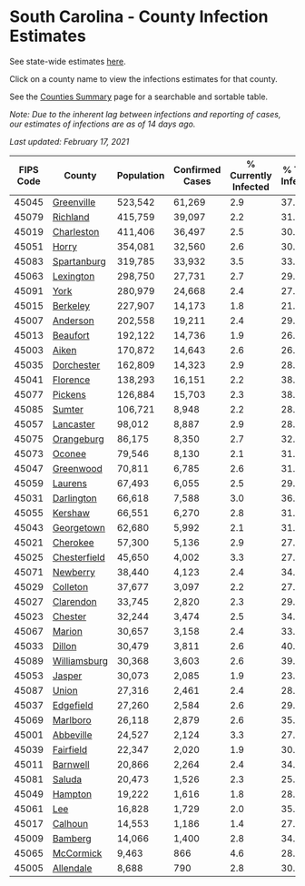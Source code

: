 # South Carolina - County Infection Estimates

See state-wide estimates [here](/infections/us-sc).

Click on a county name to view the infections estimates for that county.

See the [Counties Summary](/infections/summary-counties) page for a searchable and sortable table.

*Note: Due to the inherent lag between infections and reporting of cases, our estimates of infections are as of 14 days ago.*

*Last updated: February 17, 2021*

|   FIPS Code |                       County |   Population |   Confirmed Cases |   % Currently Infected |   % Total Infected |
|-------------|------------------------------|--------------|-------------------|------------------------|--------------------|
|       45045 |     [Greenville](greenville) |      523,542 |            61,269 |                    2.9 |               37.6 |
|       45079 |         [Richland](richland) |      415,759 |            39,097 |                    2.2 |               31.4 |
|       45019 |     [Charleston](charleston) |      411,406 |            36,497 |                    2.5 |               30.8 |
|       45051 |               [Horry](horry) |      354,081 |            32,560 |                    2.6 |               30.5 |
|       45083 |   [Spartanburg](spartanburg) |      319,785 |            33,932 |                    3.5 |               33.0 |
|       45063 |       [Lexington](lexington) |      298,750 |            27,731 |                    2.7 |               29.7 |
|       45091 |                 [York](york) |      280,979 |            24,668 |                    2.4 |               27.7 |
|       45015 |         [Berkeley](berkeley) |      227,907 |            14,173 |                    1.8 |               21.1 |
|       45007 |         [Anderson](anderson) |      202,558 |            19,211 |                    2.4 |               29.7 |
|       45013 |         [Beaufort](beaufort) |      192,122 |            14,736 |                    1.9 |               26.1 |
|       45003 |               [Aiken](aiken) |      170,872 |            14,643 |                    2.6 |               26.5 |
|       45035 |     [Dorchester](dorchester) |      162,809 |            14,323 |                    2.9 |               28.5 |
|       45041 |         [Florence](florence) |      138,293 |            16,151 |                    2.2 |               38.4 |
|       45077 |           [Pickens](pickens) |      126,884 |            15,703 |                    2.3 |               38.9 |
|       45085 |             [Sumter](sumter) |      106,721 |             8,948 |                    2.2 |               28.4 |
|       45057 |       [Lancaster](lancaster) |       98,012 |             8,887 |                    2.9 |               28.5 |
|       45075 |     [Orangeburg](orangeburg) |       86,175 |             8,350 |                    2.7 |               32.5 |
|       45073 |             [Oconee](oconee) |       79,546 |             8,130 |                    2.1 |               31.7 |
|       45047 |       [Greenwood](greenwood) |       70,811 |             6,785 |                    2.6 |               31.4 |
|       45059 |           [Laurens](laurens) |       67,493 |             6,055 |                    2.5 |               29.2 |
|       45031 |     [Darlington](darlington) |       66,618 |             7,588 |                    3.0 |               36.6 |
|       45055 |           [Kershaw](kershaw) |       66,551 |             6,270 |                    2.8 |               31.8 |
|       45043 |     [Georgetown](georgetown) |       62,680 |             5,992 |                    2.1 |               31.7 |
|       45021 |         [Cherokee](cherokee) |       57,300 |             5,136 |                    2.9 |               27.7 |
|       45025 | [Chesterfield](chesterfield) |       45,650 |             4,002 |                    3.3 |               27.9 |
|       45071 |         [Newberry](newberry) |       38,440 |             4,123 |                    2.4 |               34.8 |
|       45029 |         [Colleton](colleton) |       37,677 |             3,097 |                    2.2 |               27.3 |
|       45027 |       [Clarendon](clarendon) |       33,745 |             2,820 |                    2.3 |               29.1 |
|       45023 |           [Chester](chester) |       32,244 |             3,474 |                    2.5 |               34.8 |
|       45067 |             [Marion](marion) |       30,657 |             3,158 |                    2.4 |               33.3 |
|       45033 |             [Dillon](dillon) |       30,479 |             3,811 |                    2.6 |               40.1 |
|       45089 | [Williamsburg](williamsburg) |       30,368 |             3,603 |                    2.6 |               39.6 |
|       45053 |             [Jasper](jasper) |       30,073 |             2,085 |                    1.9 |               23.3 |
|       45087 |               [Union](union) |       27,316 |             2,461 |                    2.4 |               28.5 |
|       45037 |       [Edgefield](edgefield) |       27,260 |             2,584 |                    2.6 |               29.6 |
|       45069 |         [Marlboro](marlboro) |       26,118 |             2,879 |                    2.6 |               35.5 |
|       45001 |       [Abbeville](abbeville) |       24,527 |             2,124 |                    3.3 |               27.4 |
|       45039 |       [Fairfield](fairfield) |       22,347 |             2,020 |                    1.9 |               30.5 |
|       45011 |         [Barnwell](barnwell) |       20,866 |             2,264 |                    2.4 |               34.7 |
|       45081 |             [Saluda](saluda) |       20,473 |             1,526 |                    2.3 |               25.4 |
|       45049 |           [Hampton](hampton) |       19,222 |             1,616 |                    1.8 |               28.1 |
|       45061 |                   [Lee](lee) |       16,828 |             1,729 |                    2.0 |               35.4 |
|       45017 |           [Calhoun](calhoun) |       14,553 |             1,186 |                    1.4 |               27.9 |
|       45009 |           [Bamberg](bamberg) |       14,066 |             1,400 |                    2.8 |               34.2 |
|       45065 |       [McCormick](mccormick) |        9,463 |               866 |                    4.6 |               28.6 |
|       45005 |       [Allendale](allendale) |        8,688 |               790 |                    2.8 |               30.4 |